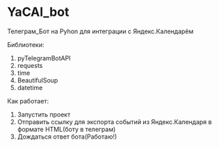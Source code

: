 # YaCAl_bot
Телеграм_Бот на Pyhon для интеграции с Яндекс.Календарём

Библиотеки:
1. pyTelegramBotAPI
2. requests
3. time
4. BeautifulSoup
5. datetime

Как работает:
1) Запустить проект
2) Отправить ссылку для экспорта событий из Яндекс.Календаря в формате HTML(боту в телеграм)
3) Дождаться ответ бота(Работаю!)
